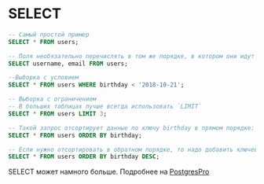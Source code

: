 # SELECT

```SQL
-- Самый простой пример
SELECT * FROM users; 
```

```SQL
-- Поля необязательно перечислять в том же порядке, в котором они идут в таблице
SELECT username, email FROM users;
```

```SQL
--Выборка с условием
SELECT * FROM users WHERE birthday < '2018-10-21';
```

```SQL
-- Выборка с ограничением
-- В больших таблицах лучше всегда использовать `LIMIT`
SELECT * FROM users LIMIT 3;
```

```SQL
-- Такой запрос отсортирует данные по ключу birthday в прямом порядке: кто родился раньше — будет выше
SELECT * FROM users ORDER BY birthday;
```

```SQL
-- Если нужно отсортировать в обратном порядке, то надо добавить ключевое слово DESC (англ. descending — "убывающий")
SELECT * FROM users ORDER BY birthday DESC;
```


SELECT может намного больше.
Подробнее на [PostgresPro](https://postgrespro.ru/docs/postgrespro/9.5/sql-select)
